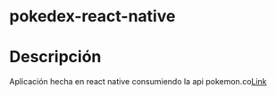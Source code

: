 # pokedex-react-native

Descripción
=========
Aplicación hecha en react native consumiendo la api pokemon.co[Link](http://a.com](https://pokeapi.co/))
